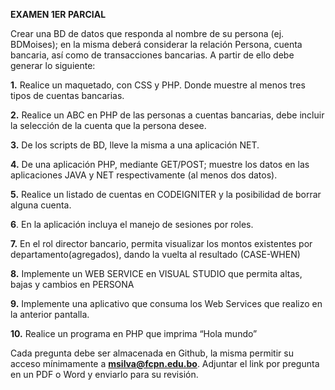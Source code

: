 **EXAMEN 1ER PARCIAL**

Crear una BD de datos que responda al nombre de su persona (ej. BDMoises); en la misma deberá considerar la relación Persona, 
cuenta bancaria, así como de transacciones bancarias. A partir de ello debe generar lo siguiente:

**1.** Realice un maquetado, con CSS y PHP. Donde muestre al menos tres tipos de cuentas bancarias.

**2.** Realice un ABC en PHP de las personas a cuentas bancarias, debe incluir la selección de la cuenta que la persona desee.

**3.** De los scripts de BD, lleve la misma a una aplicación NET.

**4.** De una aplicación PHP, mediante GET/POST; muestre los datos en las aplicaciones JAVA y NET respectivamente (al menos dos datos).

**5.** Realice un listado de cuentas en CODEIGNITER y la posibilidad de borrar alguna cuenta.

**6**. En la aplicación incluya el manejo de sesiones por roles.

**7.** En el rol director bancario, permita visualizar los montos existentes por departamento(agregados), dando la vuelta al resultado 
  (CASE-WHEN)

**8.** Implemente un WEB SERVICE en VISUAL STUDIO que permita altas, bajas y cambios en PERSONA

**9.** Implemente una aplicativo que consuma los Web Services que realizo en la anterior pantalla.

**10.** Realice un programa en PHP que imprima “Hola mundo”

Cada pregunta debe ser almacenada en Github, la misma permitir su acceso mínimamente a **msilva@fcpn.edu.bo**. 
Adjuntar el link por pregunta en un PDF o Word y enviarlo para su revisión.


